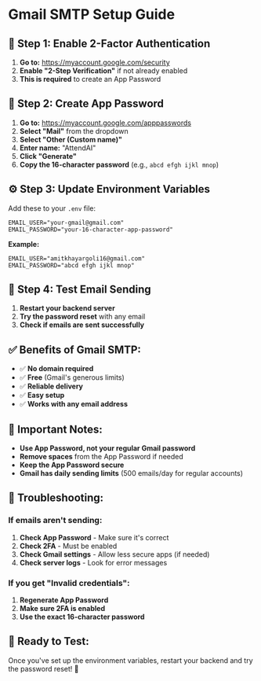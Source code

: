 # Gmail SMTP Setup Guide

## 🚀 **Step 1: Enable 2-Factor Authentication**

1. **Go to:** https://myaccount.google.com/security
2. **Enable "2-Step Verification"** if not already enabled
3. **This is required** to create an App Password

## 🔑 **Step 2: Create App Password**

1. **Go to:** https://myaccount.google.com/apppasswords
2. **Select "Mail"** from the dropdown
3. **Select "Other (Custom name)"** 
4. **Enter name:** "AttendAI"
5. **Click "Generate"**
6. **Copy the 16-character password** (e.g., `abcd efgh ijkl mnop`)

## ⚙️ **Step 3: Update Environment Variables**

Add these to your `.env` file:

```env
EMAIL_USER="your-gmail@gmail.com"
EMAIL_PASSWORD="your-16-character-app-password"
```

**Example:**
```env
EMAIL_USER="amitkhayargoli16@gmail.com"
EMAIL_PASSWORD="abcd efgh ijkl mnop"
```

## 🧪 **Step 4: Test Email Sending**

1. **Restart your backend server**
2. **Try the password reset** with any email
3. **Check if emails are sent successfully**

## ✅ **Benefits of Gmail SMTP:**

- ✅ **No domain required**
- ✅ **Free** (Gmail's generous limits)
- ✅ **Reliable delivery**
- ✅ **Easy setup**
- ✅ **Works with any email address**

## 🚨 **Important Notes:**

- **Use App Password, not your regular Gmail password**
- **Remove spaces** from the App Password if needed
- **Keep the App Password secure**
- **Gmail has daily sending limits** (500 emails/day for regular accounts)

## 🔧 **Troubleshooting:**

### **If emails aren't sending:**
1. **Check App Password** - Make sure it's correct
2. **Check 2FA** - Must be enabled
3. **Check Gmail settings** - Allow less secure apps (if needed)
4. **Check server logs** - Look for error messages

### **If you get "Invalid credentials":**
1. **Regenerate App Password**
2. **Make sure 2FA is enabled**
3. **Use the exact 16-character password**

## 🎯 **Ready to Test:**

Once you've set up the environment variables, restart your backend and try the password reset! 🚀 